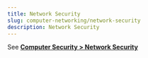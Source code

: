 ```yaml
---
title: Network Security
slug: computer-networking/network-security
description: Network Security
---
```


See **[Computer Security > Network Security](/cs-notes/computer-security/network-security)**
